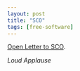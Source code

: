 ```yaml
---
layout: post
title: "SCO"
tags: [free-software]
---
```


[Open Letter to SCO](http://www.catb.org/~esr/writings/mcbride2.html).

*Loud Applause*
